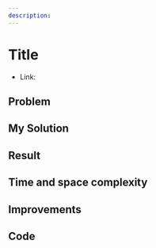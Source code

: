 ```yaml
---
description: 
---
```


# Title

* Link: []()

## Problem

>

## My Solution



## Result


## Time and space complexity


## Improvements


## Code

```python
```
